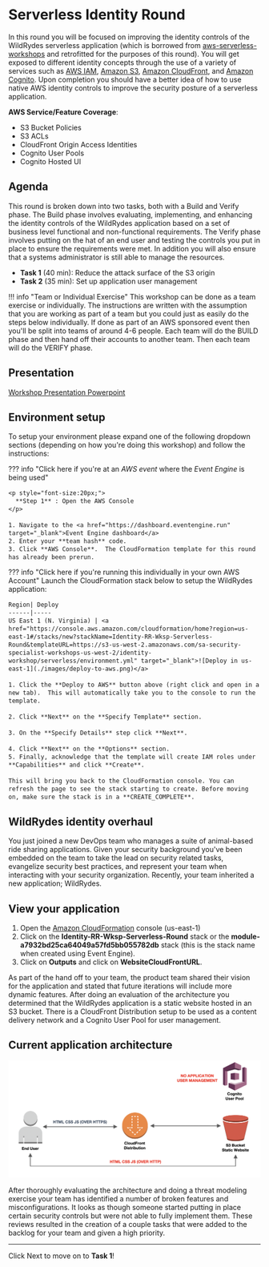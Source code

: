 # Serverless Identity Round

<!--
Welcome to the world of serverless!  Now you may be asking yourself, *What is serverless*? Well, it is an architecture paradigm that allows you to create your applications without provisioning or managing any servers.  Sounds great, right?  Organizations look at building serverless applications as a way of improving their scalability and reducing their operational overhead.  The responsibility of the underlying infrastructure is shifted off your plate so you can spend more time focusing on building your applications.

So with less infrastructure to manage you are no longer responsible for patching  your operating systems and the attack surface you need to worry about has been significantly reduced.  But with the use of serverless technologies comes *other* responsibility.  When you hear the word serverless you may think specifically of <a href="https://aws.amazon.com/lambda/" target="_blank">AWS Lambda</a> but it is important to remember that there are other services used within a serverless application and securing an application involves more than just securing your Lambda functions.  
-->

In this round you will be focused on improving the identity controls of the WildRydes serverless application (which is borrowed from <a href="https://github.com/aws-samples/aws-serverless-workshops/tree/master/WebApplication" target="_blank">aws-serverless-workshops</a> and retrofitted for the purposes of this round).  You will get exposed to different identity concepts through the use of a variety of services such as <a href="https://aws.amazon.com/iam/" target="_blank">AWS IAM</a>, <a href="https://aws.amazon.com/s3/" target="_blank">Amazon S3</a>, <a href="https://aws.amazon.com/cloudfront/" target="_blank">Amazon CloudFront</a>, and <a href="https://aws.amazon.com/cognito/" target="_blank">Amazon Cognito</a>.  Upon completion you should have a better idea of how to use native AWS identity controls to improve the security posture of a serverless application.

**AWS Service/Feature Coverage**: 

* S3 Bucket Policies
* S3 ACLs
* CloudFront Origin Access Identities
* Cognito User Pools
* Cognito Hosted UI

## Agenda

This round is broken down into two tasks, both with a Build and Verify phase. The Build phase involves evaluating, implementing, and enhancing the identity controls of the WildRydes application based on a set of business level functional and non-functional requirements.  The Verify phase involves putting on the hat of an end user and testing the controls you put in place to ensure the requirements were met. In addition you will also ensure that a systems administrator is still able to manage the resources.

* **Task 1** (40 min): Reduce the attack surface of the S3 origin
* **Task 2** (35 min): Set up application user management

!!! info "Team or Individual Exercise"
    This workshop can be done as a team exercise or individually. The instructions are written with the assumption that you are working as part of a team but you could just as easily do the steps below individually. If done as part of an AWS sponsored event then you'll be split into teams of around 4-6 people. Each team will do the BUILD phase and then hand off their accounts to another team. Then each team will do the VERIFY phase.

## Presentation

<a href="./Identity-RR-Serverless-Round.pdf" target="_blank">Workshop Presentation Powerpoint</a>

## Environment setup

To setup your environment please expand one of the following dropdown sections (depending on how you're doing this workshop) and follow the instructions: 

??? info  "Click here if you're at an *AWS event* where the *Event Engine* is being used" 

    <p style="font-size:20px;">
      **Step 1** : Open the AWS Console
    </p>
	
	1. Navigate to the <a href="https://dashboard.eventengine.run" target="_blank">Event Engine dashboard</a>
	2. Enter your **team hash** code. 
	3. Click **AWS Console**.  The CloudFormation template for this round has already been prerun.

??? info "Click here if you're running this individually in your own AWS Account"
    Launch the CloudFormation stack below to setup the WildRydes application:

    Region| Deploy
    ------|-----
    US East 1 (N. Virginia) | <a href="https://console.aws.amazon.com/cloudformation/home?region=us-east-1#/stacks/new?stackName=Identity-RR-Wksp-Serverless-Round&templateURL=https://s3-us-west-2.amazonaws.com/sa-security-specialist-workshops-us-west-2/identity-workshop/serverless/environment.yml" target="_blank">![Deploy in us-east-1](./images/deploy-to-aws.png)</a>

    1. Click the **Deploy to AWS** button above (right click and open in a new tab).  This will automatically take you to the console to run the template.  

    2. Click **Next** on the **Specify Template** section.

    3. On the **Specify Details** step click **Next**. 

    4. Click **Next** on the **Options** section.
    5. Finally, acknowledge that the template will create IAM roles under **Capabilities** and click **Create**.

    This will bring you back to the CloudFormation console. You can refresh the page to see the stack starting to create. Before moving on, make sure the stack is in a **CREATE_COMPLETE**.

## WildRydes identity overhaul

You just joined a new DevOps team who manages a suite of animal-based ride sharing applications.  Given your security background you've been embedded on the team to take the lead on security related tasks, evangelize security best practices, and represent your team when interacting with your security organization.  Recently, your team inherited a new application; WildRydes.

## View your application
1. Open the <a href="https://console.aws.amazon.com/cloudformation/home?region=us-east-1#/stacks?filter=active" target="_blank">Amazon CloudFormation</a> console (us-east-1)
2. Click on the **Identity-RR-Wksp-Serverless-Round** stack or the **module-a7932bd25ca64049a57fd5bb055782db** stack (this is the stack name when created using Event Engine).
3. Click on **Outputs** and click on **WebsiteCloudFrontURL**.

As part of the hand off to your team, the product team shared their vision for the application and stated that future iterations will include more dynamic features.  After doing an evaluation of the architecture you determined that the WildRydes application is a static website hosted in an S3 bucket.  There is a CloudFront Distribution setup to be used as a content delivery network and a Cognito User Pool for user management.

## Current application architecture

![Architecture](./images/architecture-start.png)

After thoroughly evaluating the architecture and doing a threat modeling exercise your team has identified a number of broken features and misconfigurations.  It looks as though someone started putting in place certain security controls but were not able to fully implement them. These reviews resulted in the creation of a couple tasks that were added to the backlog for your team and given a high priority.

***

Click Next to move on to  **Task 1**!